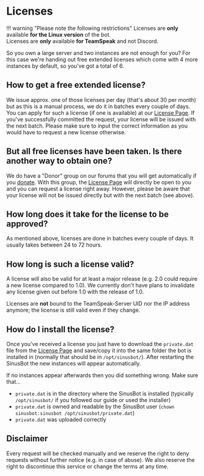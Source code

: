 # Licenses

!!! warning "Please note the following restrictions"
    Licenses are **only** available **for the Linux version** of the bot.<br/>
    Licenses are **only** available **for TeamSpeak** and not Discord.

So you own a large server and two instances are not enough for you? For this case we're handing out free extended licenses which come with 4 more instances by default, so you've got a total of 6.

## How to get a free extended license?

We issue approx. one of those licenses per day (that's about 30 per month) but as this is a manual process, we do it in batches every couple of days. You can apply for such a license (if one is available) at our [License Page](https://forum.sinusbot.com/license). If you've successfully committed the request, your license will be issued with the next batch. Please make sure to input the correct information as you would have to request a new license otherwise.

## But all free licenses have been taken. Is there another way to obtain one?

We do have a "Donor" group on our forums that you will get automatically if you [donate](https://forum.sinusbot.com/account/upgrades). With this group, the [License Page](https://forum.sinusbot.com/license) will directly be open to you and you can request a license right away. However, please be aware that your license will not be issued directly but with the next batch (see above).

## How long does it take for the license to be approved?

As mentioned above, licenses are done in batches every couple of days. It usually takes between 24 to 72 hours.

## How long is such a license valid?

A license will also be valid for at least a major release (e.g. 2.0 could require a new license compared to 1.0). We currently don't have plans to invalidate any license given out before 1.0 with the release of 1.0.

Licenses are **not** bound to the TeamSpeak-Server UID nor the IP address anymore; the license is still valid even if they change.

## How do I install the license?

Once you've received a license you just have to download the `private.dat` file from the [License Page](https://forum.sinusbot.com/license) and save/copy it into the same folder the bot is installed in (normally that should be in `/opt/sinusbot/`).
After restarting the SinusBot the new instances will appear automatically.

If no instances appear afterwards then you did something wrong.
Make sure that...

- `private.dat` is in the directory where the SinusBot is installed (typically `/opt/sinusbot/` if you followed our guide or used the installer)
- `private.dat` is owned and readable by the SinusBot user (`chown sinusbot:sinusbot /opt/sinusbot/private.dat`)
- `private.dat` was uploaded correctly

## Disclaimer

Every request will be checked manually and we reserve the right to deny requests without further notice (e.g. in case of abuse). We also reserve the right to discontinue this service or change the terms at any time.
